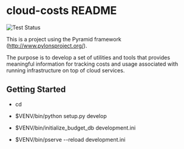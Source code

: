 cloud-costs README
==================

![Test Status](https://travis-ci.org/blentz/cloud-costs.svg?branch=master "Test Status")

This is a project using the Pyramid framework (http://www.pylonsproject.org/).

The purpose is to develop a set of utilities and tools that provides meaningful
information for tracking costs and usage associated with running infrastructure
on top of cloud services.

Getting Started
---------------

- cd <directory containing this file>

- $VENV/bin/python setup.py develop

- $VENV/bin/initialize_budget_db development.ini

- $VENV/bin/pserve --reload development.ini

